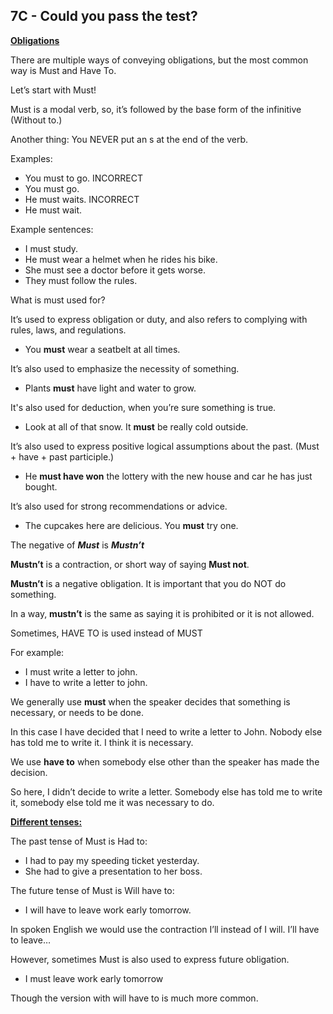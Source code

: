 ## 7C - Could you pass the test?

**<span style="text-decoration:underline;">Obligations</span>**

There are multiple ways of conveying obligations, but the most common way is Must and Have To.

Let’s start with Must!

Must is a modal verb, so, it’s followed by the base form of the infinitive (Without to.)

Another thing: You NEVER put an s at the end of the verb.

Examples:



* You must to go. INCORRECT
* You must go.
* He must waits. INCORRECT
* He must wait.

Example sentences:

* I must study.
* He must wear a helmet when he rides his bike.
* She must see a doctor before it gets worse.
* They must follow the rules.

What is must used for?

It’s used to express obligation or duty, and also refers to complying with rules, laws, and regulations.



* You **must** wear a seatbelt at all times.

It’s also used to emphasize the necessity of something.



* Plants **must** have light and water to grow.

It's also used for deduction, when you’re sure something is true.



* Look at all of that snow. It **must** be really cold outside.

It’s also used to express positive logical assumptions about the past. (Must + have + past participle.)



* He **must have won** the lottery with the new house and car he has just bought.

It’s also used for strong recommendations or advice.



* The cupcakes here are delicious. You **must** try one.

The negative of **_Must_** is **_Mustn’t_**

**Mustn’t** is a contraction, or short way of saying **Must not**.

**Mustn’t** is a negative obligation. It is important that you do NOT do something.

In a way, **mustn’t** is the same as saying it is prohibited or it is not allowed.

Sometimes, HAVE TO is used instead of MUST

For example:



* I must write a letter to john.
* I have to write a letter to john.

We generally use **must** when the speaker decides that something is necessary, or needs to be done.

In this case I have decided that I need to write a letter to John. Nobody else has told me to write it. I think it is necessary.

We use **have to** when somebody else other than the speaker has made the decision.

So here, I didn’t decide to write a letter. Somebody else has told me to write it, somebody else told me it was necessary to do.

**<span style="text-decoration:underline;">Different tenses:</span>**

The past tense of Must is Had to:



* I had to pay my speeding ticket yesterday.
* She had to give a presentation to her boss.

The future tense of Must is Will have to:



* I will have to leave work early tomorrow.

In spoken English we would use the contraction I’ll instead of I will. I’ll have to leave…

However, sometimes Must is also used to express future obligation.



* I must leave work early tomorrow

Though the version with will have to is much more common.